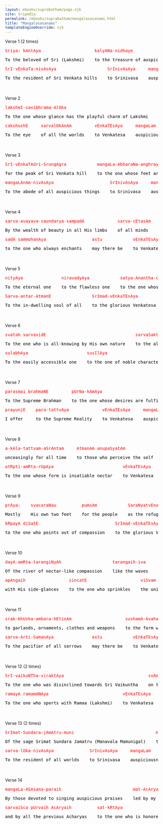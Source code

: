 ```yaml
---
layout: ebooks/suprabatham/page.njk
site: Sripedia
permalink: /ebooks/suprabatham/mangalasasanams.html
title: "Mangalasasanams"
templateEngineOverride: njk
---
```


<div style="margin-bottom: 50px;">
Verse 1 (2 times)
<pre style="color:#ff0000; font-family: monospace; white-space: pre;">Sriya: kAntAya                     kalyANa-nidhaye                      nidhaye-erthinAm</pre>
<pre style="color:#000000; font-family: monospace; white-space: pre;">To the beloved of Sri (Lakshmi)    to the treasure of auspiciousness    to the wealth for all seekers</pre>
<pre style="color:#ff0000; font-family: monospace; white-space: pre;">SrI-vEnkaTa-nivAsAya                    SrInivAsAya     mangaLam</pre>
<pre style="color:#000000; font-family: monospace; white-space: pre;">To the resident of Sri Venkata hills    to Srinivasa    auspiciousness</pre>
</div>

<div style="margin-bottom: 50px;">
Verse 2
<pre style="color:#ff0000; font-family: monospace; white-space: pre;">lakshmI-savibhrama-AlOka                                    subhrU-vibhrama-cakshushE</pre>
<pre style="color:#000000; font-family: monospace; white-space: pre;">To the one whose glance has the playful charm of Lakshmi    whose eyes have the beauty of graceful eyebrows</pre>
<pre style="color:#ff0000; font-family: monospace; white-space: pre;">cakshushE     sarvalOkAnAm         vEnkaTEsAya     mangaLam</pre>
<pre style="color:#000000; font-family: monospace; white-space: pre;">To the eye    of all the worlds    to Venkatesa    auspiciousness</pre>
</div>

<div style="margin-bottom: 50px;">
Verse 3
<pre style="color:#ff0000; font-family: monospace; white-space: pre;">SrI-vEnkaTAdri-SrungAgra            mangaLa-AbharaNa-anghrayE</pre>
<pre style="color:#000000; font-family: monospace; white-space: pre;">for the peak of Sri Venkata hill    to the one whose feet are an auspicious ornament</pre>
<pre style="color:#ff0000; font-family: monospace; white-space: pre;">mangaLAnAm-nivAsAya                      SrInivAsAya     mangaLam</pre>
<pre style="color:#000000; font-family: monospace; white-space: pre;">To the abode of all auspicious things    to Srinivasa    auspiciousness</pre>
</div>

<div style="margin-bottom: 50px;">
Verse 4
<pre style="color:#ff0000; font-family: monospace; white-space: pre;">sarva-avayava-saundarya-sampadA             sarva-cEtasAm</pre>
<pre style="color:#000000; font-family: monospace; white-space: pre;">By the wealth of beauty in all His limbs    of all minds</pre>
<pre style="color:#ff0000; font-family: monospace; white-space: pre;">sadA sammohanAya                  astu            vEnkaTEsAya     mangaLam</pre>
<pre style="color:#000000; font-family: monospace; white-space: pre;">to the one who always enchants    may there be    to Venkatesa    auspiciousness</pre>
</div>

<div style="margin-bottom: 50px;">
Verse 5
<pre style="color:#ff0000; font-family: monospace; white-space: pre;">nityAya               niravadyAya            satya-Anantha-cit-AtmanE</pre>
<pre style="color:#000000; font-family: monospace; white-space: pre;">To the eternal one    to the flawless one    to the one whose nature is Truth, Infinity, and Consciousness</pre>
<pre style="color:#ff0000; font-family: monospace; white-space: pre;">Sarva-antar-AtmanE                SrImad-vEnkaTEsAya           mangaLam</pre>
<pre style="color:#000000; font-family: monospace; white-space: pre;">To the in-dwelling soul of all    to the glorious Venkatesa    auspiciousness</pre>
</div>

<div style="margin-bottom: 50px;">
Verse 6
<pre style="color:#ff0000; font-family: monospace; white-space: pre;">svatah sarvavidE                                   sarvaSaktayE           sarvaSEshiNE</pre>
<pre style="color:#000000; font-family: monospace; white-space: pre;">To the one who is all-knowing by His own nature    to the all-powerful    to the Lord of all</pre>
<pre style="color:#ff0000; font-family: monospace; white-space: pre;">sulabhAya                       susIlAya                         vEnkaTEsAya     mangaLam</pre>
<pre style="color:#000000; font-family: monospace; white-space: pre;">To the easily accessible one    to the one of noble character    to Venkatesa    auspiciousness</pre>
</div>

<div style="margin-bottom: 50px;">
Verse 7
<pre style="color:#ff0000; font-family: monospace; white-space: pre;">parasmai brahmaNE         pUrNa-kAmAya                              paramAtmanE</pre>
<pre style="color:#000000; font-family: monospace; white-space: pre;">To the Supreme Brahman    to the one whose desires are fulfilled    to the Supreme Soul</pre>
<pre style="color:#ff0000; font-family: monospace; white-space: pre;">prayunjE    para-tattvAya             vEnkaTEsAya     mangaLam</pre>
<pre style="color:#000000; font-family: monospace; white-space: pre;">I offer     to the Supreme Reality    to Venkatesa    auspiciousness</pre>
</div>

<div style="margin-bottom: 50px;">
Verse 8
<pre style="color:#ff0000; font-family: monospace; white-space: pre;">a-kAla-tattvam-aSrAntam     AtmanAm anupaSyatAm</pre>
<pre style="color:#000000; font-family: monospace; white-space: pre;">unceasingly for all time    to those who perceive the self</pre>
<pre style="color:#ff0000; font-family: monospace; white-space: pre;">atRpti-amRta-rUpAya                           vEnkaTEsAya     mangaLam</pre>
<pre style="color:#000000; font-family: monospace; white-space: pre;">To the one whose form is insatiable nectar    to Venkatesa    auspiciousness</pre>
</div>

<div style="margin-bottom: 50px;">
Verse 9
<pre style="color:#ff0000; font-family: monospace; white-space: pre;">prAya:    svacaraNau          pumsAm            SaraNyatvEna     pANinA</pre>
<pre style="color:#000000; font-family: monospace; white-space: pre;">Mostly    His own two feet    for the people    as the refuge    with His hand</pre>
<pre style="color:#ff0000; font-family: monospace; white-space: pre;">kRpayA diSatE                              SrImad-vEnkaTEsAya           mangaLam</pre>
<pre style="color:#000000; font-family: monospace; white-space: pre;">to the one who points out of compassion    to the glorious Venkatesa    auspiciousness</pre>
</div>

<div style="margin-bottom: 50px;">
Verse 10
<pre style="color:#ff0000; font-family: monospace; white-space: pre;">dayA-amRta-tarangiNyAh                    tarangaih-iva     SItalaih</pre>
<pre style="color:#000000; font-family: monospace; white-space: pre;">Of the river of nectar-like compassion    like the waves    with the cool</pre>
<pre style="color:#ff0000; font-family: monospace; white-space: pre;">apAngaih                 sincatE                     viSvam          vEnkaTEsAya     mangaLam</pre>
<pre style="color:#000000; font-family: monospace; white-space: pre;">with His side-glances    to the one who sprinkles    the universe    to Venkatesa    auspiciousness</pre>
</div>

<div style="margin-bottom: 50px;">
Verse 11
<pre style="color:#ff0000; font-family: monospace; white-space: pre;">srak-bhUsha-ambara-hEtinAm                     sushamA-Avaha-mUrtayE</pre>
<pre style="color:#000000; font-family: monospace; white-space: pre;">to garlands, ornaments, clothes and weapons    to the form which gives beauty</pre>
<pre style="color:#ff0000; font-family: monospace; white-space: pre;">sarva-Arti-SamanAya               astu            vEnkaTEsAya     mangaLam</pre>
<pre style="color:#000000; font-family: monospace; white-space: pre;">To the pacifier of all sorrows    may there be    to Venkatesa    auspiciousness</pre>
</div>

<div style="margin-bottom: 50px;">
Verse 12 (2 times)
<pre style="color:#ff0000; font-family: monospace; white-space: pre;">SrI-vaikuNTha-viraktAya                                 svAmi-pushkariNI-taTE</pre>
<pre style="color:#000000; font-family: monospace; white-space: pre;">To the one who was disinclined towards Sri Vaikuntha    on the bank of Swami Pushkarini</pre>
<pre style="color:#ff0000; font-family: monospace; white-space: pre;">ramayA ramamANAya                             vEnkaTEsAya     mangaLam</pre>
<pre style="color:#000000; font-family: monospace; white-space: pre;">To the one who sports with Ramaa (Lakshmi)    to Venkatesa    auspiciousness</pre>
</div>

<div style="margin-bottom: 50px;">
Verse 13 (2 times)
<pre style="color:#ff0000; font-family: monospace; white-space: pre;">SrImat-Sundara-jAmAtru-muni                                mAnasa-vAsinE</pre>
<pre style="color:#000000; font-family: monospace; white-space: pre;">Of the sage Srimat Sundara Jamatru (Manavala Mamunigal)    to the one who resides in the mind</pre>
<pre style="color:#ff0000; font-family: monospace; white-space: pre;">sarva-lOka-nivAsAya              SrInivAsAya     mangaLam</pre>
<pre style="color:#000000; font-family: monospace; white-space: pre;">To the resident of all worlds    to Srinivasa    auspiciousness</pre>
</div>

<div style="margin-bottom: 50px;">
Verse 14
<pre style="color:#ff0000; font-family: monospace; white-space: pre;">mangaLa-ASAsana-paraih                            mat-AcArya-purOgamaih</pre>
<pre style="color:#000000; font-family: monospace; white-space: pre;">By those devoted to singing auspicious praises    led by my preceptors</pre>
<pre style="color:#ff0000; font-family: monospace; white-space: pre;">sarvaiSca pUrvaih AcAryaih          sat-kRtAya                   astu            mangaLam</pre>
<pre style="color:#000000; font-family: monospace; white-space: pre;">and by all the previous Acharyas    to the one who is honored    may there be    auspiciousness</pre>
</div>

